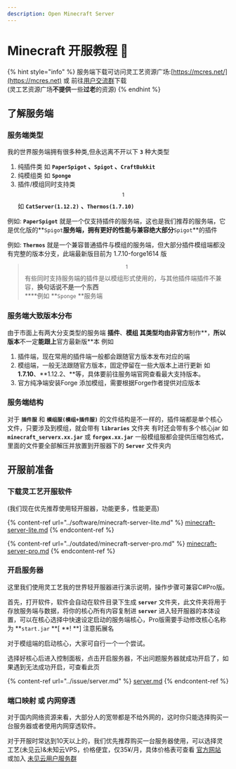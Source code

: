 ```yaml
---
description: Open Minecraft Server
---
```


# Minecraft 开服教程 🔧

{% hint style="info" %}
服务端下载可访问灵工艺资源广场:[https://mcres.net/](https://mcres.net) 或 前往[用户交流群](https://jq.qq.com/?\_wv=1027\&k=5CNpRf5)下载\
(灵工艺资源广场**不提供**一些**过老**的资源)
{% endhint %}

## 了解服务端

### 服务端类型

我的世界服务端拥有很多种类,但永远离不开以下 **`3`** 种大类型

1. 纯插件类 如 **`PaperSpigot` 、`Spigot` 、`CraftBukkit`**
2. 纯模组类 如 **`Sponge`**
3. 插件/模组同时支持类 $$^{1}$$ 如 **`CatServer(1.12.2)`** **、`Thermos(1.7.10)`**

例如: **`PaperSpigot`** 就是一个仅支持插件的服务端，这也是我们推荐的服务端，它是优化版的**`Spigot`**服务端，拥有更好的性能与兼容绝大部分**`Spigot`**的插件

例如: **`Thermos`** 就是一个兼容普通插件与模组的服务端，但大部分插件模组端都没有完整的版本分支，此端最新版目前为 1.7.10-forge1614 版

> $$^{1}$$有些同时支持服务端的插件是以模组形式使用的，与其他插件端插件不兼容，**换句话说不是一个东西**\
> ****例如 **`Sponge` **服务端

### 服务端大致版本分布

由于市面上有两大分支类型的服务端 **插件**、**模组 **其类型均由**非官方**制作**，**所以版本**不一定**能跟上**官方最新版**本 例如

1. 插件端，现在常用的插件端一般都会跟随官方版本发布对应的端
2. 模组端，一般无法跟随官方版本，固定停留在一些大版本上进行更新 如 **1.7.10**、**1.12.2、**等，具体要前往服务端官网查看最大支持版本。
3. 官方纯净端安装Forge 添加模组，需要根据Forge作者提供对应版本

### 服务端结构

对于 **`插件服`** 和 **`模组服(模组+插件服)`** 的文件结构是不一样的，插件端都是单个核心文件，只要涉及到模组，就会带有 **`libraries`** 文件夹 有时还会带有多个核心jar 如 **`minecraft_serverx.xx.jar`** 或 **`forgex.xx.jar`** 一般模组服都会提供压缩包格式，里面的文件要全部解压并放置到开服器下的 **`Server`** 文件夹内

## 开服前准备

### 下载灵工艺开服软件

(我们现在优先推荐使用轻开服器，功能更多，性能更高)

{% content-ref url="../software/minecraft-server-lite.md" %}
[minecraft-server-lite.md](../software/minecraft-server-lite.md)
{% endcontent-ref %}

{% content-ref url="../outdated/minecraft-server-pro.md" %}
[minecraft-server-pro.md](../outdated/minecraft-server-pro.md)
{% endcontent-ref %}

### 开启服务器

这里我们使用灵工艺我的世界轻开服器进行演示说明，操作步骤可兼容C#Pro版。

首先，打开软件，软件会自动在软件目录下生成 **`server`** 文件夹，此文件夹将用于存放服务端与数据，将你的核心所有内容复制进 **`server`** 进入轻开服器的本体设置，可以在核心选择中快速设定启动的服务端核心，Pro版需要手动修改核心名称为 **`start.jar` **\[ **! **] 注意拓展名

对于模组端的启动核心，大家可自行一个一个尝试。

选择好核心后进入控制面板，点击开启服务器，不出问题服务器就成功开启了，如果遇到无法成功开启，可查看此页

{% content-ref url="../issue/server.md" %}
[server.md](../issue/server.md)
{% endcontent-ref %}

### 端口映射 或 内网穿透

对于国内网络资源来看，大部分人的宽带都是不给外网的，这时你只能选择购买一台服务器或者使用内网穿透软件。

对于开服时常达到10天以上的，我们优先推荐购买一台服务器使用，可以选择灵工艺(未见云)&未知云VPS，价格便宜，仅35¥/月，具体价格表可查看 [官方网站](https://unnocloud.com) 或加入 [未见云用户服务群](https://jq.qq.com/?\_wv=1027\&k=wG20LVUW)
